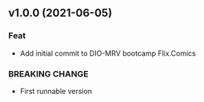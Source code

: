 ## v1.0.0 (2021-06-05)

### Feat

- Add initial commit to DIO-MRV bootcamp Flix.Comics

### BREAKING CHANGE

- First runnable version
